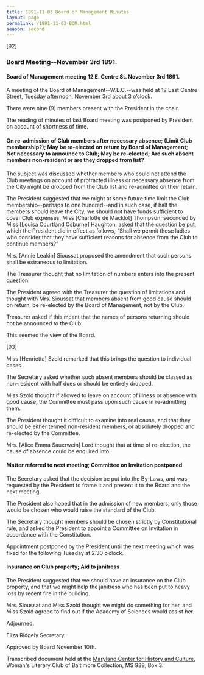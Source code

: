```yaml
---
title: 1891-11-03 Board of Management Minutes
layout: page
permalink: /1891-11-03-BOM.html
season: second
---
```

[92]

### Board Meeting--November 3rd 1891.

#### Board of Management meeting 12 E. Centre St. November 3rd 1891.

A meeting of the Board of Management--W.L.C.--was held at 12 East Centre Street, Tuesday afternoon, November 3rd about 3 o’clock.

There were nine (9) members present with the President in the chair.

The reading of minutes of last Board meeting was postponed by President on account of shortness of time.

#### On re-admission of Club members after necessary absence; (Limit Club membership?); May be re-elected on return by Board of Management; Not necessary to announce to Club; May be re-elected; Are such absent members non-resident or are they dropped from list?

The subject was discussed whether members who could not attend the Club meetings on account of protracted illness or necessary absence from the City might be dropped from the Club list and re-admitted on their return.

The President suggested that we might at some future time limit the Club membership--perhaps to one hundred--and in such case, if half the members should leave the City, we should not have funds sufficient to cover Club expenses. Miss [Charlotte de Macklot] Thompson, seconded by Miss [Louisa Courtland Osburne] Haughton, asked that the question be put, which the President did in effect as follows, “Shall we permit those ladies who consider that they have sufficient reasons for absence from the Club to continue members?”

Mrs. [Annie Leakin] Sioussat proposed the amendment that such persons shall be extraneous to limitation.

The Treasurer thought that no limitation of numbers enters into the present question.

The President agreed with the Treasurer the question of limitations and thought with Mrs. Sioussat that members absent from good cause should on return, be re-elected by the Board of Management, not by the Club.

Treasurer asked if this meant that the names of persons returning should not be announced to the Club.

This seemed the view of the Board.

[93]

Miss [Henrietta] Szold remarked that this brings the question to individual cases.

The Secretary asked whether such absent members should be classed as non-resident with half dues or should be entirely dropped.

Miss Szold thought if allowed to leave on account of illness or absence with good cause, the Committee must pass upon such cause in re-admitting them.

The President thought it difficult to examine into real cause, and that they should be either termed non-resident members, or absolutely dropped and re-elected by the Committee.

Mrs. [Alice Emma Sauerwein] Lord thought that at time of re-election, the cause of absence could be enquired into.

#### Matter referred to next meeting; Committee on Invitation postponed

The Secretary asked that the decision be put into the By-Laws, and was requested by the President to frame it and present it to the Board and the next meeting.

The President also hoped that in the admission of new members, only those would be chosen who would raise the standard of the Club.

The Secretary thought members should be chosen strictly by Constitutional rule, and asked the President to appoint a Committee on Invitation in accordance with the Constitution.

Appointment postponed by the President until the next meeting which was fixed for the following Tuesday at 2.30 o’clock.

#### Insurance on Club property; Aid to janitress

The President suggested that we should have an insurance on the Club property, and that we might help the janitress who has been put to heavy loss by recent fire in the building.

Mrs. Sioussat and Miss Szold thought we might do something for her, and Miss Szold agreed to find out if the Academy of Sciences would assist her.

Adjourned.

Eliza Ridgely
Secretary.

Approved by Board November 10th.

Transcribed document held at the [Maryland Center for History and Culture](http://mdhs.org/), Woman's Literary Club of Baltimore Collection, MS 988, Box 3. 